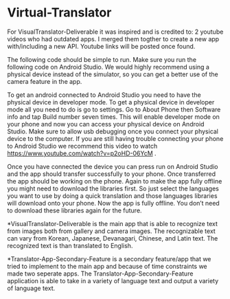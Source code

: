 # Virtual-Translator

For VisualTranslator-Deliverable it was inspired and is credited to:
2 youtube videos who had outdated apps. I merged them togther to create a new app with/including a new API.
Youtube links will be posted once found.


The following code should be simple to run. Make sure you run the following code on Android Studio. We would highly recommend using a physical device instead of the simulator, so you can get a better use of the camera feature in the app. 

To get an android connected to Android Studio you need to have the physical device in developer mode. To get a physical device in developer mode all you need to do is go to settings. Go to About Phone then Software info and tap Build number seven times. This will enable developer mode on your phone and now you can access your physical device on Android Studio. Make sure to allow usb debugging once you connect your physical device to the computer. If you are still having trouble connecting your phone to Android Studio we recommend this video to watch https://www.youtube.com/watch?v=p2oHD-06YcM . 

Once you have connected the device you can press run on Android Studio and the app should transfer successfully to your phone. Once transferred the app should be working on the phone. Again to make the app fully offline you might need to download the libraries first. So just select the languages you want to use by doing a quick translation and those languages libraries will download onto your phone. Now the app is fully offline. You don’t need to download these libraries again for the future.

*VisualTranslator-Deliverable is the main app that is able to recognize text from images both from gallery and camera images. The recognizable text can vary from Korean, Japanese, Devanagari, Chinese, and Latin text. The recognized text is than translated to English.

*Translator-App-Secondary-Feature is a secondary feature/app that we tried to implement to the main app and because of time constraints we made two seperate apps. The Translator-App-Secondary-Feature application is able to take in a variety of language text and output a variety of language text.
